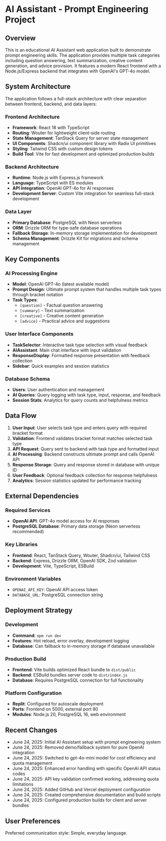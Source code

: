 # AI Assistant - Prompt Engineering Project

## Overview

This is an educational AI Assistant web application built to demonstrate prompt engineering skills. The application provides multiple task categories including question answering, text summarization, creative content generation, and advice provision. It features a modern React frontend with a Node.js/Express backend that integrates with OpenAI's GPT-4o model.

## System Architecture

The application follows a full-stack architecture with clear separation between frontend, backend, and data layers:

### Frontend Architecture
- **Framework**: React 18 with TypeScript
- **Routing**: Wouter for lightweight client-side routing
- **State Management**: TanStack Query for server state management
- **UI Components**: Shadcn/ui component library with Radix UI primitives
- **Styling**: Tailwind CSS with custom design tokens
- **Build Tool**: Vite for fast development and optimized production builds

### Backend Architecture
- **Runtime**: Node.js with Express.js framework
- **Language**: TypeScript with ES modules
- **API Integration**: OpenAI GPT-4o for AI responses
- **Development Server**: Custom Vite integration for seamless full-stack development

### Data Layer
- **Primary Database**: PostgreSQL with Neon serverless
- **ORM**: Drizzle ORM for type-safe database operations
- **Fallback Storage**: In-memory storage implementation for development
- **Schema Management**: Drizzle Kit for migrations and schema management

## Key Components

### AI Processing Engine
- **Model**: OpenAI GPT-4o (latest available model)
- **Prompt Design**: Ultimate prompt system that handles multiple task types through bracket notation
- **Task Types**: 
  - `[question]` - Factual question answering
  - `[summary]` - Text summarization
  - `[creative]` - Creative content generation
  - `[advice]` - Practical advice and suggestions

### User Interface Components
- **TaskSelector**: Interactive task type selection with visual feedback
- **AIAssistant**: Main chat interface with input validation
- **ResponseDisplay**: Formatted response presentation with feedback collection
- **Sidebar**: Quick examples and session statistics

### Database Schema
- **Users**: User authentication and management
- **AI Queries**: Query logging with task type, input, response, and feedback
- **Session Stats**: Analytics for query counts and helpfulness metrics

## Data Flow

1. **User Input**: User selects task type and enters query with required bracket format
2. **Validation**: Frontend validates bracket format matches selected task type
3. **API Request**: Query sent to backend with task type and formatted input
4. **AI Processing**: Backend constructs ultimate prompt and calls OpenAI API
5. **Response Storage**: Query and response stored in database with unique ID
6. **User Feedback**: Optional feedback collection for response helpfulness
7. **Analytics**: Session statistics updated for performance tracking

## External Dependencies

### Required Services
- **OpenAI API**: GPT-4o model access for AI responses
- **PostgreSQL Database**: Primary data storage (Neon serverless recommended)

### Key Libraries
- **Frontend**: React, TanStack Query, Wouter, Shadcn/ui, Tailwind CSS
- **Backend**: Express, Drizzle ORM, OpenAI SDK, Zod validation
- **Development**: Vite, TypeScript, ESBuild

### Environment Variables
- `OPENAI_API_KEY`: OpenAI API access token
- `DATABASE_URL`: PostgreSQL connection string

## Deployment Strategy

### Development
- **Command**: `npm run dev`
- **Features**: Hot reload, error overlay, development logging
- **Database**: Can fallback to in-memory storage if database unavailable

### Production Build
- **Frontend**: Vite builds optimized React bundle to `dist/public`
- **Backend**: ESBuild bundles server code to `dist/index.js`
- **Database**: Requires PostgreSQL connection for full functionality

### Platform Configuration
- **Replit**: Configured for autoscale deployment
- **Ports**: Frontend on 5000, external port 80
- **Modules**: Node.js 20, PostgreSQL 16, web environment

## Recent Changes

- June 24, 2025: Initial AI Assistant setup with prompt engineering system
- June 24, 2025: Removed demo/fallback system for pure OpenAI integration
- June 24, 2025: Switched to gpt-4o-mini model for cost efficiency and quota management
- June 24, 2025: Enhanced error handling with specific OpenAI API status codes
- June 24, 2025: API key validation confirmed working, addressing quota limitations
- June 24, 2025: Added GitHub and Vercel deployment configuration
- June 24, 2025: Created comprehensive documentation and build scripts
- June 24, 2025: Configured production builds for client and server bundles

## User Preferences

Preferred communication style: Simple, everyday language.